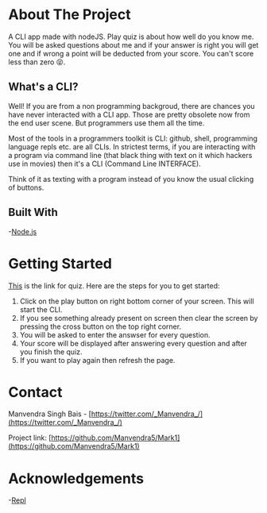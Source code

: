 # About The Project

A CLI app made with nodeJS. Play quiz is about how well do you know me. You will be asked questions about me and if your answer is right you will get one and if wrong a point will be deducted from your score. You can't score less than zero 😝.

## What's a CLI?

Well! If you are from a non programming backgroud, there are chances you have never interacted with a CLI app. Those are pretty obsolete now from the end user scene. But programmers use them all the time.

Most of the tools in a programmers toolkit is CLI: github, shell, programming language repls etc. are all CLIs. In strictest terms, if you are interacting with a program via command line (that black thing with text on it which hackers use in movies) then it's a CLI (Command Line INTERFACE).

Think of it as texting with a program instead of you know the usual clicking of buttons.

## Built With

-[Node.js](https://nodejs.org)

# Getting Started

[This](https://replit.com/@manvendra9/Mark1?embed=1&output=1) is the link for quiz. Here are the steps for you to get started:

1. Click on the play button on right bottom corner of your screen. This will start the CLI.
2. If you see something already present on screen then clear the screen by pressing the cross button on the top right corner.
3. You will be asked to enter the answser for every question.
4. Your score will be displayed after answering every question and after you finish the quiz.
5. If you want to play again then refresh the page.

# Contact

Manvendra Singh Bais - [https://twitter.com/_Manvendra_/](https://twitter.com/_Manvendra_/)

Project link: [https://github.com/Manvendra5/Mark1](https://github.com/Manvendra5/Mark1)

# Acknowledgements

-[Repl](https://replit.com/~)
